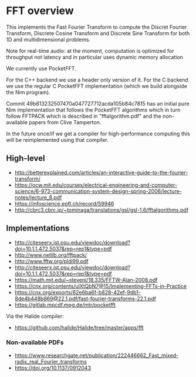 # FFT overview

This implements the Fast Fourier Transform to compute the Discret Fourier Transform,
Discrete Cosine Transform and Discrete Sine Transform for both 1D and multidimensional problems.

Note for real-time audio: at the moment, computation is optimized for throughput not latency
and in particular uses dynamic memory allocation

We currently use PocketFFT.

For the C++ backend we use a header only version of it. For the C
backend we use the regular C PocketFFT implementation (which we build
alongside the Nim program).

Commit 49b813232507470a047727712acda105b84c7815
has an initial pure Nim implementation that follows
the PocketFFT algorithms which in turn follow
FFTPACK which is described in "fftalgorithm.pdf" and the non-available papers from Clive Tamperton.

In the future once/if we get a compiler for high-performance computing
this will be reimplemented using that compiler.

## High-level

- http://betterexplained.com/articles/an-interactive-guide-to-the-fourier-transform/
- https://ocw.mit.edu/courses/electrical-engineering-and-computer-science/6-973-communication-system-design-spring-2006/lecture-notes/lecture_8.pdf
- https://infoscience.epfl.ch/record/59946
- http://cbrc3.cbrc.jp/~tominaga/translations/gsl/gsl-1.6/fftalgorithms.pdf


## Implementations

- http://citeseerx.ist.psu.edu/viewdoc/download?doi=10.1.1.472.5037&rep=rep1&type=pdf
- http://www.netlib.org/fftpack/
- http://www.fftw.org/pldi99.pdf
- http://citeseerx.ist.psu.edu/viewdoc/download?doi=10.1.1.472.5037&rep=rep1&type=pdf
- https://math.mit.edu/~stevenj/18.335/FFTW-Alan-2008.pdf
- https://cnx.org/contents/ulXtQbN7@15/Implementing-FFTs-in-Practice
- https://cnx.org/exports/82e6ba6f-b828-42ef-9db1-8de4b448b869@22.1.pdf/fast-fourier-transforms-22.1.pdf
- https://gitlab.mpcdf.mpg.de/mtr/pocketfft

Via the Halide compiler:
- https://github.com/halide/Halide/tree/master/apps/fft

### Non-available PDFs
- https://www.researchgate.net/publication/222446662_Fast_mixed-radix_real_Fourier_transforms
- https://doi.org/10.1137/0912043
